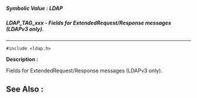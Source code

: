 ##### Symbolic Value : LDAP
##### LDAP_TAG_xxx - Fields for ExtendedRequest/Response messages (LDAPv3 only).
---
```
#include <ldap.h>
```
**Description :**

Fields for ExtendedRequest/Response messages (LDAPv3 only).

**See Also :**
---
